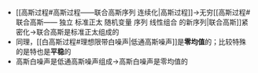 - [[高斯过程#高斯过程——联合高斯序列 连续化|高斯过程]]->无穷[[高斯过程#联合高斯—— 独立 标准正太 随机变量 序列 线性组合 的新序列|联合高斯]]紧密化->联合高斯是标准正太组成的
- 同理，[[白高斯过程#理想限带白噪声|低通高斯噪声]]是**零均值**的；比较特殊的是特也是**平稳**的
- 高斯白噪声是低通高斯噪声组成->高斯白噪声是零均值的